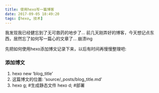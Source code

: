 ```yaml
---
title: 使用hexo写一篇博客
date: 2017-09-05 18:49:20
tags: [hexo, 技术]
---
```


我发现我已经健忘到了无可救药的地步了...
前几天刚弄好的博客，今天想记点东西，居然忘了如何写一篇心的文章了...  崩溃ing

先把如何使用hexo添加博文记录下来，以后有时间再慢慢整理吧:

<!--more-->

### 添加博文
1. hexo new ‘blog_title’
2. 这篇博文的位置: ’source/_posts/blog_title.md’
3. hexo g; \#生成静态文件
   hexo d; \#部署